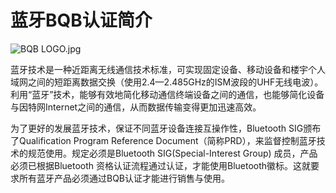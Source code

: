 # 蓝牙BQB认证简介

![BQB LOGO.jpg](file:///C:\Users\ADMINI~1\AppData\Local\Temp\msohtmlclip1\01\clip_image001.jpg)

蓝牙技术是一种近距离无线通信技术标准，可实现固定设备、移动设备和楼宇个人域网之间的短距离数据交换（使用2.4—2.485GHz的ISM波段的UHF无线电波）。利用“蓝牙”技术，能够有效地简化移动通信终端设备之间的通信，也能够简化设备与因特网Internet之间的通信，从而数据传输变得更加迅速高效。

 

为了更好的发展蓝牙技术，保证不同蓝牙设备连接互操作性，Bluetooth SIG颁布了Qualification Program Reference Document（简称PRD），来监督控制蓝牙技术的规范使用。规定必须是Bluetooth SIG(Special-Interest Group) 成员，产品必须已根据Bluetooth 资格认证流程通过认证，才能使用Bluetooth徽标。这就要求所有蓝牙产品必须通过BQB认证才能进行销售与使用。